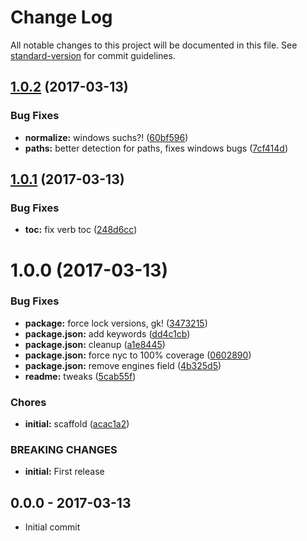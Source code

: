 # Change Log

All notable changes to this project will be documented in this file. See [standard-version](https://github.com/conventional-changelog/standard-version) for commit guidelines.

<a name="1.0.2"></a>
## [1.0.2](https://github.com/tunnckocore/clean-stacktrace-metadata/compare/v1.0.1...v1.0.2) (2017-03-13)


### Bug Fixes

* **normalize:** windows suchs?! ([60bf596](https://github.com/tunnckocore/clean-stacktrace-metadata/commit/60bf596))
* **paths:** better detection for paths, fixes windows bugs ([7cf414d](https://github.com/tunnckocore/clean-stacktrace-metadata/commit/7cf414d))



<a name="1.0.1"></a>
## [1.0.1](https://github.com/tunnckocore/clean-stacktrace-metadata/compare/v1.0.0...v1.0.1) (2017-03-13)


### Bug Fixes

* **toc:** fix verb toc ([248d6cc](https://github.com/tunnckocore/clean-stacktrace-metadata/commit/248d6cc))



<a name="1.0.0"></a>
# 1.0.0 (2017-03-13)


### Bug Fixes

* **package:** force lock versions, gk! ([3473215](https://github.com/tunnckocore/clean-stacktrace-metadata/commit/3473215))
* **package.json:** add keywords ([dd4c1cb](https://github.com/tunnckocore/clean-stacktrace-metadata/commit/dd4c1cb))
* **package.json:** cleanup ([a1e8445](https://github.com/tunnckocore/clean-stacktrace-metadata/commit/a1e8445))
* **package.json:** force nyc to 100% coverage ([0602890](https://github.com/tunnckocore/clean-stacktrace-metadata/commit/0602890))
* **package.json:** remove engines field ([4b325d5](https://github.com/tunnckocore/clean-stacktrace-metadata/commit/4b325d5))
* **readme:** tweaks ([5cab55f](https://github.com/tunnckocore/clean-stacktrace-metadata/commit/5cab55f))


### Chores

* **initial:** scaffold ([acac1a2](https://github.com/tunnckocore/clean-stacktrace-metadata/commit/acac1a2))


### BREAKING CHANGES

* **initial:** First release





## 0.0.0 - 2017-03-13
- Initial commit